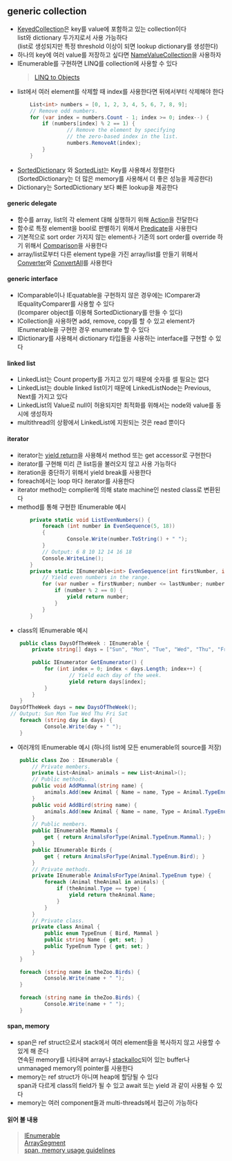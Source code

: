## generic collection
- [KeyedCollection](https://learn.microsoft.com/en-us/dotnet/api/system.collections.objectmodel.keyedcollection-2)은 key를 value에 포함하고 있는 collection이다   
  list와 dictionary 두가지로서 사용 가능하다   
  (list로 생성되지만 특정 threshold 이상이 되면 lookup dictionary를 생성한다)   
- 하나의 key에 여러 value를 저장하고 싶다면 [NameValueCollection](https://learn.microsoft.com/en-us/dotnet/api/system.collections.specialized.namevaluecollection)을 사용하자   
- IEnumerable를 구현하면 LINQ를 collection에 사용할 수 있다   
  > [LINQ to Objects](https://learn.microsoft.com/en-us/dotnet/csharp/linq/get-started/introduction-to-linq-queries)   
- list에서 여러 element를 삭제할 때 index를 사용한다면 뒤에서부터 삭제해야 한다   
	```C#
		List<int> numbers = [0, 1, 2, 3, 4, 5, 6, 7, 8, 9];
		// Remove odd numbers.
		for (var index = numbers.Count - 1; index >= 0; index--) {
			if (numbers[index] % 2 == 1) {
					// Remove the element by specifying
					// the zero-based index in the list.
					numbers.RemoveAt(index);
			}
		}
	```
- [SortedDictionary](https://learn.microsoft.com/en-us/dotnet/api/system.collections.generic.sorteddictionary-2) 와 [SortedList](https://learn.microsoft.com/en-us/dotnet/api/system.collections.generic.sortedlist-2)는 Key를 사용해서 정렬한다   
  (SortedDictionary는 더 많은 memory를 사용해서 더 좋은 성능을 제공한다)   
- Dictionary는 SortedDictionary 보다 빠른 lookup을 제공한다   
#### generic delegate
- 함수를 array, list의 각 element 대해 실행하기 위해 [Action](https://learn.microsoft.com/en-us/dotnet/api/system.action-1)을 전달한다   
- 함수로 특정 element을 bool로 판별하기 위해서 [Predicate](https://learn.microsoft.com/en-us/dotnet/api/system.predicate-1)을 사용한다   
- 기본적으로 sort order 가지지 않는 element나 기존의 sort order를 override 하기 위해서 [Comparison](https://learn.microsoft.com/en-us/dotnet/api/system.comparison-1)을 사용한다   
- array/list로부터 다른 element type을 가진 array/list를 만들기 위해서 [Converter](https://learn.microsoft.com/en-us/dotnet/api/system.converter-2)와 [ConvertAll](https://learn.microsoft.com/en-us/dotnet/api/system.collections.generic.list-1.convertall#system-collections-generic-list-1-convertall-1(system-converter((-0-0))))를 사용한다   
#### generic interface
- IComparable이나 IEquatable을 구현하지 않은 경우에는 IComparer과 IEqualityComparer를 사용할 수 있다   
  (Icomparer object를 이용해 SortedDictionary를 만들 수 있다)  
- ICollection을 사용하면 add, remove, copy를 할 수 있고 element가 IEnumerable을 구현한 경우 enumerate 할 수 있다    
- IDictionary를 사용해서 dictionary 타입들을 사용하는 interface를 구현할 수 있다    
#### linked list
- LinkedList는 Count property를 가지고 있기 때문에 숫자를 셀 필요는 없다   
- LinkedList는 double linked list이기 때문에 LinkedListNode는 Previous, Next를 가지고 있다   
- LinkedList의 Value로 null이 허용되지만 최적화를 위해서는 node와 value를 동시에 생성하자  
- multithread의 상황에서 LinkedList에 지원되는 것은 read 뿐이다   
#### iterator
- iterator는 [yield return](https://learn.microsoft.com/en-us/dotnet/csharp/language-reference/statements/yield)을 사용해서 method 또는 get accessor로 구현한다   
- iterator를 구현해 미리 큰 list등을 불러오지 않고 사용 가능하다  
- iteration을 중단하기 위해서 yield break를 사용한다   
- foreach에서는 loop 마다 iterator를 사용한다   
- iterator method는 complier에 의해 state machine인 nested class로 변환된다   
- method를 통해 구현한 IEnumerable 예시   
	```C#
		private static void ListEvenNumbers() {
			foreach (int number in EvenSequence(5, 18))
			{
					Console.Write(number.ToString() + " ");
			}
			// Output: 6 8 10 12 14 16 18
			Console.WriteLine();
		}
		private static IEnumerable<int> EvenSequence(int firstNumber, int lastNumber) {
			// Yield even numbers in the range.
			for (var number = firstNumber; number <= lastNumber; number++) {
				if (number % 2 == 0) {
					yield return number;
				}
			}
		}
	```
- class의 IEnumerable 예시   
```C#
	public class DaysOfTheWeek : IEnumerable {
		private string[] days = ["Sun", "Mon", "Tue", "Wed", "Thu", "Fri", "Sat"];
	
		public IEnumerator GetEnumerator() {
			for (int index = 0; index < days.Length; index++) {
					// Yield each day of the week.
					yield return days[index];
			}
		}
	}
 DaysOfTheWeek days = new DaysOfTheWeek();
 // Output: Sun Mon Tue Wed Thu Fri Sat
	foreach (string day in days) {
			Console.Write(day + " ");
	}
```
- 여러개의 IEnumerable 예시 (하나의 list에 모든 enumerable의 source를 저장)   
```C#
	public class Zoo : IEnumerable {
		// Private members.
		private List<Animal> animals = new List<Animal>();
		// Public methods.
		public void AddMammal(string name) {
			animals.Add(new Animal { Name = name, Type = Animal.TypeEnum.Mammal });
		}
		public void AddBird(string name) {
			animals.Add(new Animal { Name = name, Type = Animal.TypeEnum.Bird });
		}
		// Public members.
		public IEnumerable Mammals {
			get { return AnimalsForType(Animal.TypeEnum.Mammal); }
		}
		public IEnumerable Birds {
			get { return AnimalsForType(Animal.TypeEnum.Bird); }
		}
		// Private methods.
		private IEnumerable AnimalsForType(Animal.TypeEnum type) {
			foreach (Animal theAnimal in animals) {
				if (theAnimal.Type == type) {
					yield return theAnimal.Name;
				}
			}
		}
		// Private class.
		private class Animal {
			public enum TypeEnum { Bird, Mammal }
			public string Name { get; set; }
			public TypeEnum Type { get; set; }
		}
	}
	
	foreach (string name in theZoo.Birds) {
			Console.Write(name + " ");
	}	
	
	foreach (string name in theZoo.Birds) {
			Console.Write(name + " ");
	}
```
#### span, memory
- span은 ref struct으로서 stack에서 여러 element들을 복사하지 않고 사용할 수 있게 해 준다   
  연속된 memory를 나타내며 array나 [stackalloc](https://learn.microsoft.com/en-us/dotnet/csharp/language-reference/operators/stackalloc)되어 있는 buffer나 unmanaged memory의 pointer를 사용한다   
- memory는 ref struct가 아니며 heap에 할당될 수 있다   
  span과 다르게 class의 field가 될 수 있고 await 또는 yield 과 같이 사용될 수 있다   
- memory는 여러 component들과 multi-threads에서 접근이 가능하다   
#### 읽어 볼 내용   
> [IEnumerable](https://learn.microsoft.com/en-us/dotnet/api/system.collections.generic.ienumerable-1)   
> [ArraySegment](https://learn.microsoft.com/en-us/dotnet/api/system.arraysegment-1)   
> [span, memory usage guidelines](https://learn.microsoft.com/en-us/dotnet/standard/memory-and-spans/memory-t-usage-guidelines)   